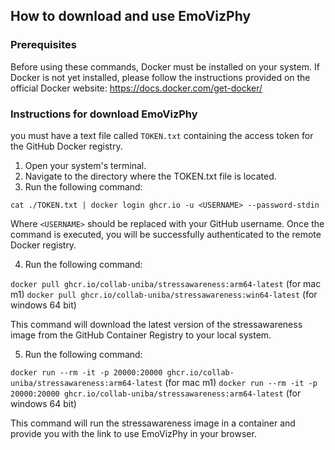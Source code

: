 ## How to download and use EmoVizPhy


### Prerequisites


Before using these commands, Docker must be installed on your system. If Docker is not yet installed, please follow the instructions provided on the official Docker website: https://docs.docker.com/get-docker/


### Instructions for download EmoVizPhy
you must have a text file called `TOKEN.txt` containing 
the access token for the GitHub Docker registry. 

1. Open your system's terminal.
2. Navigate to the directory where the TOKEN.txt file is located.
3. Run the following command:

`cat ./TOKEN.txt | docker login ghcr.io -u <USERNAME> --password-stdin`

Where `<USERNAME>` should be replaced with your GitHub username.
Once the command is executed, you will be successfully authenticated to the remote Docker registry.

4. Run the following command:

`docker pull ghcr.io/collab-uniba/stressawareness:arm64-latest` (for mac m1)
`docker pull ghcr.io/collab-uniba/stressawareness:win64-latest` (for windows 64 bit)

This command will download the latest version of the stressawareness image from the GitHub Container Registry to your local system.

5. Run the following command:

`docker run --rm -it -p 20000:20000 ghcr.io/collab-uniba/stressawareness:arm64-latest` (for mac m1)
`docker run --rm -it -p 20000:20000 ghcr.io/collab-uniba/stressawareness:arm64-latest` (for windows 64 bit)


This command will run the stressawareness image in a container and provide you with the link to use EmoVizPhy in your browser.

